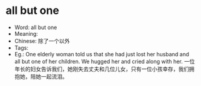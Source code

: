 # all but one

- Word: all but one
- Meaning: 
- Chinese: 除了一个以外
- Tags: 
- Eg.: One elderly woman told us that she had just lost her husband and all but one of her children. We hugged her and cried along with her. 一位年长的妇女告诉我们，她刚失去丈夫和几位儿女，只有一位小孩幸存，我们拥抱她，陪她一起流泪。
